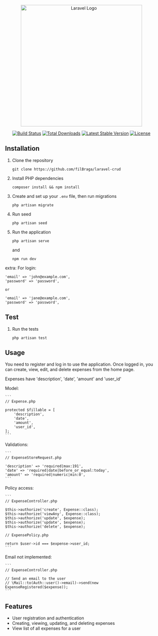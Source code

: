 <p align="center"><a href="https://laravel.com" target="_blank"><img src="https://raw.githubusercontent.com/laravel/art/master/logo-lockup/5%20SVG/2%20CMYK/1%20Full%20Color/laravel-logolockup-cmyk-red.svg" width="400" alt="Laravel Logo"></a></p>

<p align="center">
<a href="https://github.com/laravel/framework/actions"><img src="https://github.com/laravel/framework/workflows/tests/badge.svg" alt="Build Status"></a>
<a href="https://packagist.org/packages/laravel/framework"><img src="https://img.shields.io/packagist/dt/laravel/framework" alt="Total Downloads"></a>
<a href="https://packagist.org/packages/laravel/framework"><img src="https://img.shields.io/packagist/v/laravel/framework" alt="Latest Stable Version"></a>
<a href="https://packagist.org/packages/laravel/framework"><img src="https://img.shields.io/packagist/l/laravel/framework" alt="License"></a>
</p>

## Installation

1. Clone the repository
    ```
    git clone https://github.com/filBraga/laravel-crud
    ```
2. Install PHP dependencies
    ```
    composer install && npm install
    ```
3. Create and set up your `.env` file, then run migrations
    ```
    php artisan migrate
    ```
4. Run seed
    ```
    php artisan seed
    ```
5. Run the application
    ```
    php artisan serve
    ```
    and
    ```
    npm run dev
    ```

extra: For login:

    'email' => 'john@example.com',
    'password' => 'password',

    or

    'email' => 'jane@example.com',
    'password' => 'password',

## Test

1. Run the tests
    ```
    php artisan test
    ```

## Usage

You need to register and log in to use the application. Once logged in, you can create, view, edit, and delete expenses from the home page.

Expenses have 'description', 'date', 'amount' and 'user_id'

Model:

    ```
    // Expense.php

    protected $fillable = [
        'description',
        'date',
        'amount',
        'user_id',
    ];
    ```

Validations:

    ```
    // ExpenseStoreRequest.php

    'description' => 'required|max:191',
    'date' => 'required|date|before_or_equal:today',
    'amount' => 'required|numeric|min:0',
    ```

Policy access:

    ```
    // ExpenseController.php

    $this->authorize('create', Expense::class);
    $this->authorize('viewAny', Expense::class);
    $this->authorize('update', $expense);
    $this->authorize('update', $expense);
    $this->authorize('delete', $expense);

    // ExpensePolicy.php

    return $user->id === $expense->user_id;
    ```

Email not implemented:

    ```
    // ExpenseController.php

    // Send an email to the user
    // \Mail::to(Auth::user()->email)->send(new ExpenseRegistered($expense));
    ```

## Features

-   User registration and authentication
-   Creating, viewing, updating, and deleting expenses
-   View list of all expenses for a user
